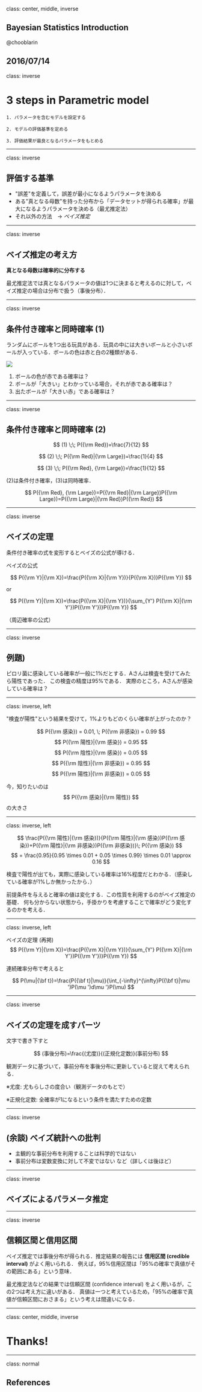 class: center, middle, inverse
## Bayesian Statistics Introduction
@chooblarin

2016/07/14
---

class: inverse

# 3 steps in Parametric model

```
1. パラメータを含むモデルを設定する

2. モデルの評価基準を定める

3. 評価結果が最良となるパラメータをもとめる
```

---
class: inverse
## 評価する基準

- "誤差"を定義して，誤差が最小になるようパラメータを決める
- ある"真となる母数"を持った分布から「データセットが得られる確率」が最大になるようパラメータを決める（最尤推定法）
- それ以外の方法　-> *ベイズ推定*

---
class: inverse
## ベイズ推定の考え方

**真となる母数は確率的に分布する**

最尤推定法では真となるパラメータの値は1つに決まると考えるのに対して，ベイズ推定の場合は分布で扱う（事後分布）．

---
class: inverse
## 条件付き確率と同時確率 (1)

ランダムにボールを1つ出る玩具がある．玩具の中には大きいボールと小さいボールが入っている．ボールの色は赤と白の2種類がある．

![](https://raw.githubusercontent.com/chooblarin/slides/gh-pages/images/bayes/01random-box.png)

1. ボールの色が赤である確率は？
2. ボールが「大きい」とわかっている場合，それが赤である確率は？
3. 出たボールが「大きい赤」である確率は？

---
class: inverse
## 条件付き確率と同時確率 (2)

$$
(1) \;\; P({\rm Red})=\frac{7}{12}
$$

$$
(2) \;\; P({\rm Red}|{\rm Large})=\frac{1}{4}
$$

$$
(3) \;\; P({\rm Red}, {\rm Large})=\frac{1}{12}
$$

(2)は条件付き確率，(3)は同時確率．

$$
P({\rm Red}, {\rm Large})=P({\rm Red}|{\rm Large})P({\rm Large})=P({\rm Large}|{\rm Red})P({\rm Red})
$$

---
class: inverse

## ベイズの定理

条件付き確率の式を変形するとベイズの公式が導ける．

ベイズの公式

$$
P({\rm Y}|{\rm X})=\frac{P({\rm X}|{\rm Y})}{P({\rm X})}P({\rm Y})
$$

or

$$
P({\rm Y}|{\rm X})=\frac{P({\rm X}|{\rm Y})}{\sum_{Y'} P({\rm X}|{\rm Y'})P({\rm Y'})}P({\rm Y})
$$

（周辺確率の公式）

---
class: inverse

## 例題)
ピロリ菌に感染している確率が一般に1%だとする．Aさんは検査を受けてみたら陽性であった．
この検査の精度は95%である．
実際のところ，Aさんが感染している確率は？

---
class: inverse, left

"検査が陽性"という結果を受けて，1%よりもどのくらい確率が上がったのか？

$$
P({\rm 感染}) = 0.01, \; P({\rm 非感染}) = 0.99
$$
$$
P({\rm 陽性}|{\rm 感染}) = 0.95
$$
$$
P({\rm 陰性}|{\rm 感染}) = 0.05
$$
$$
P({\rm 陰性}|{\rm 非感染}) = 0.95
$$
$$
P({\rm 陽性}|{\rm 非感染}) = 0.05
$$

今，知りたいのは
$$
P({\rm 感染}|{\rm 陽性})
$$
の大きさ

---
class: inverse, left

$$
\frac{P({\rm 陽性}|{\rm 感染})}{P({\rm 陽性}|{\rm 感染})P({\rm 感染})+P({\rm 陽性}|{\rm 非感染})P({\rm 非感染})}\; P({\rm 感染})
$$
$$
= \frac{0.95}{0.95 \times 0.01 + 0.05 \times 0.99} \times 0.01 \approx 0.16
$$

検査で陽性が出ても，実際に感染している確率は16%程度だとわかる．（感染している確率が1%しか無かったから．）

前提条件を与えると確率の値は変化する．この性質を利用するのがベイズ推定の基礎．
何も分からない状態から，手掛かりを考慮することで確率がどう変化するのかを考える．

---
class: inverse, left

ベイズの定理 (再掲)
$$
P({\rm Y}|{\rm X})=\frac{P({\rm X}|{\rm Y})}{\sum_{Y'} P({\rm X}|{\rm Y'})P({\rm Y'})}P({\rm Y})
$$

連続確率分布で考えると

$$
P(\mu|{\bf t})=\frac{P({\bf t}|\mu)}{\int_{-\infty}^{\infty}P({\bf t}|\mu ')P(\mu ')d\mu '}P(\mu)
$$

---
class: inverse

## ベイズの定理を成すパーツ

文字で書き下すと

$$
(事後分布)=\frac{(尤度)}{(正規化定数)}(事前分布)
$$

観測データに基づいて，事前分布を事後分布に更新していると捉えて考えられる．

※尤度: 尤もらしさの度合い（観測データのもとで）

※正規化定数: 全確率が1になるという条件を満たすための定数

---
class: inverse
## (余談) ベイズ統計への批判

- 主観的な事前分布を利用することは科学的ではない
- 事前分布は変数変換に対して不変ではない
など（詳しくは後ほど）

---
class: inverse

## ベイズによるパラメータ推定

---
class: inverse

## 信頼区間と信用区間

ベイズ推定では事後分布が得られる．推定結果の報告には **信用区間 (credible interval)** がよく用いられる．
例えば，95%信用区間は「95%の確率で真値がその範囲にある」という意味．

最尤推定法などの結果では信頼区間 (confidence interval) をよく用いるが，この2つは考え方に違いがある．
真値は一つと考えているため，「95%の確率で真値が信頼区間におさまる」という考えは間違いになる．

---
class: center, middle, inverse

# Thanks!

---
class: normal
## References
